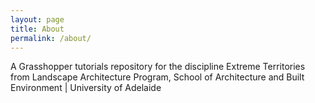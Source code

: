 ```yaml
---
layout: page
title: About
permalink: /about/
---
```


A Grasshopper tutorials repository for the discipline Extreme Territories from Landscape Architecture Program, School of Architecture and Built Environment | University of Adelaide


